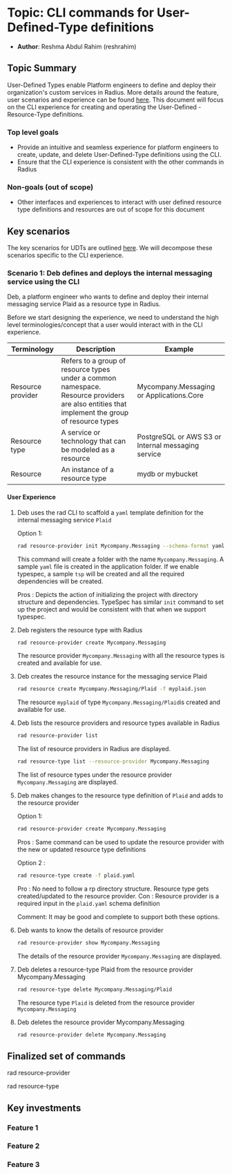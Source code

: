 # Topic: CLI commands for User-Defined-Type definitions

* **Author**: Reshma Abdul Rahim (reshrahim)

## Topic Summary
<!-- A paragraph or two to summarize the topic area. Just define it in summary form so we all know what it is. -->
User-Defined Types enable Platform engineers to define and deploy their organization's custom services in Radius. More details around the feature, user scenarios and experience can be found [here](/architecture/2024-06-resource-extensibility-feature-spec.md). This document will focus on the CLI experience for creating and operating the User-Defined -Resource-Type definitions.

### Top level goals
<!-- At the most basic level, what are we trying to accomplish? -->
- Provide an intuitive and seamless experience for platform engineers to create, update, and delete User-Defined-Type definitions using the CLI.
- Ensure that the CLI experience is consistent with the other commands in Radius

### Non-goals (out of scope)
<!-- What are we explicitly not trying to accomplish? -->
- Other interfaces and experiences to interact with user defined resource type definitions and resources are out of scope for this document

## Key scenarios
<!-- List ~3-7 high level scenarios to clarify the value and point to how we will decompose this big area into component capabilities. We may ultimately have more than one level of scenario. -->
The key scenarios for UDTs are outlined [here](/architecture/2024-06-resource-extensibility-feature-spec.md). We will decompose these scenarios specific to the CLI experience.

### Scenario 1: Deb defines and deploys the internal messaging service using the CLI
<!-- One or two sentence summary -->
Deb, a platform engineer who wants to define and deploy their internal messaging service Plaid as a resource type in Radius. 

Before we start designing the experience, we need to understand the high level terminologies/concept that a user would interact with in the CLI experience.

| Terminology | Description | Example |
|-------------|-------------|---------|
|Resource provider | Refers to a group of resource types under a common namespace. Resource providers are also entities that implement the group of resource types | Mycompany.Messaging or Applications.Core |
|Resource type | A service or technology that can be modeled as a resource | PostgreSQL or AWS S3 or Internal messaging service |
|Resource | An instance of a resource type | mydb or mybucket |

#### User Experience

1. Deb uses the rad CLI to scaffold a `yaml` template definition for the internal messaging service `Plaid`

    Option 1:

    ```bash
    rad resource-provider init Mycompany.Messaging --schema-format yaml
    ```
        
    This command will create a folder with the name `Mycompany.Messaging`. A sample `yaml` file is created in the application folder. If we enable typespec, a sample `tsp` will be created and all the required dependencies will be created.

    Pros : Depicts the action of initializing the project with directory structure and dependencies. TypeSpec has similar `init` command to set up the project and would be consistent with that when we support typespec.

2. Deb registers the resource type with Radius

    ```bash
    rad resource-provider create Mycompany.Messaging
    ```
    The resource provider `Mycompany.Messaging` with all the resource types is created and available for use.

3. Deb creates the resource instance for the messaging service Plaid

    ```bash
    rad resource create Mycompany.Messaging/Plaid -f myplaid.json
    ```
    The resource `myplaid` of type `Mycompany.Messaging/Plaid`is created and available for use.

4. Deb lists the resource providers and resource types available in Radius

    ```bash
    rad resource-provider list
    ```
    The list of resource providers in Radius are displayed.

    ```bash
    rad resource-type list --resource-provider Mycompany.Messaging
    ```
    The list of resource types under the resource provider `Mycompany.Messaging` are displayed.

5. Deb makes changes to the resource type definition of `Plaid` and adds to the resource provider

    Option 1:

    ```bash
    rad resource-provider create Mycompany.Messaging
    ```
    Pros : Same command can be used to update the resource provider with the new or updated resource type definitions

    Option 2 :

    ```bash
    rad resource-type create -f plaid.yaml 
    ```
    Pro : No need to follow a rp directory structure. Resource type gets created/updated to the resource provider. 
    Con : Resource provider is a required input in the `plaid.yaml` schema definition

    Comment: It may be good and complete to support both these options.

6. Deb wants to know the details of resource provider

    ```bash
    rad resource-provider show Mycompany.Messaging
    ```
    The details of the resource provider `Mycompany.Messaging` are displayed.

7. Deb deletes a resource-type Plaid from the resource provider Mycompany.Messaging

    ```bash
    rad resource-type delete Mycompany.Messaging/Plaid
    ```
    The resource type `Plaid` is deleted from the resource provider `Mycompany.Messaging`

8. Deb deletes the resource provider Mycompany.Messaging

    ```bash
    rad resource-provider delete Mycompany.Messaging
    ```

## Finalized set of commands 

rad resource-provider 

rad resource-type


## Key investments
<!-- List the features required to enable this scenario(s). -->

### Feature 1
<!-- One or two sentence summary -->

### Feature 2
<!-- One or two sentence summary -->

### Feature 3
<!-- One or two sentence summary -->
